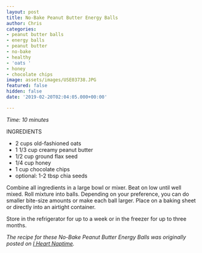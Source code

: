 ```yaml
---
layout: post
title: No-Bake Peanut Butter Energy Balls
author: Chris
categories:
- peanut butter balls
- energy balls
- peanut butter
- no-bake
- healthy
- 'oats '
- honey
- chocolate chips
image: assets/images/USE03738.JPG
featured: false
hidden: false
date: '2019-02-20T02:04:05.000+00:00'

---
```

_Time: 10 minutes_

INGREDIENTS

* 2 cups old-fashioned oats
* 1 1/3 cup creamy peanut butter
* 1/2 cup ground flax seed
* 1/4 cup honey
* 1 cup chocolate chips
* optional: 1-2 tbsp chia seeds

Combine all ingredients in a large bowl or mixer. Beat on low until well mixed. Roll mixture into balls. Depending on your preference, you can do smaller bite-size amounts or make each ball larger. Place on a baking sheet or directly into an airtight container.

Store in the refrigerator for up to a week or in the freezer for up to three months.

_The recipe for these No-Bake Peanut Butter Energy Balls was originally posted on_ [_I Heart Naptime_](https://www.iheartnaptime.net/energy-balls/)_._